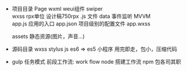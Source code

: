 - 项目目录
    Page
        wxml weui组件 swiper   
        wxss  rpx单位  设计稿750rpx
        .js  文件 data 事件监听
        MVVM  
    app.js 应用的入口
    app.json 项目级别的配置文件
    app.wxss 

    assets 静态资源(图片，声音...)
    

- 源码目录
    wxss stylus
    js es6 => es5
    小程序  用完即走，包小，压缩代码

- gulp 任务模式
    前段工作流: work flow
    node 搭建工作流 npm 包各司其职
    




